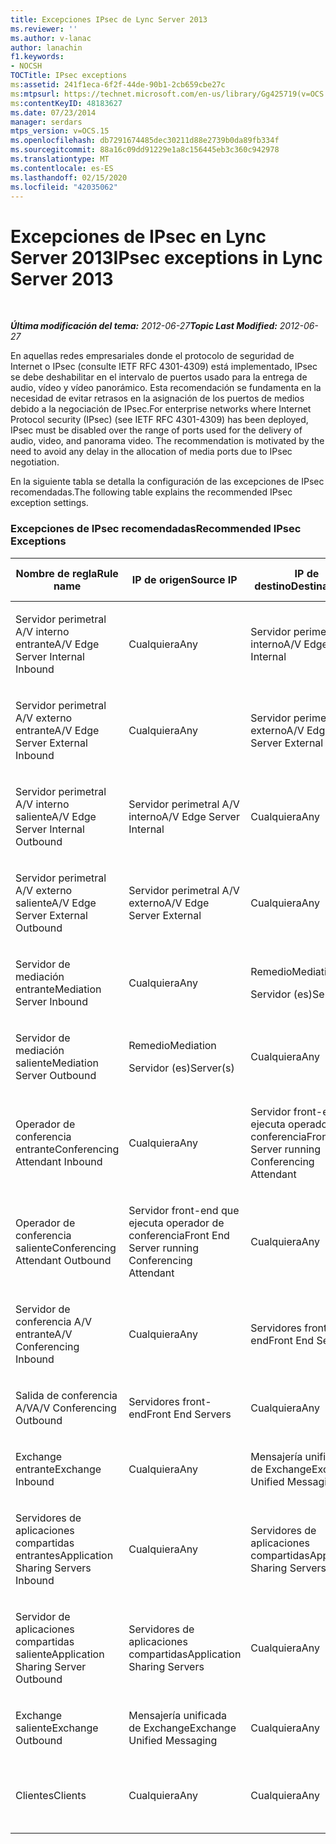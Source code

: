 ```yaml
---
title: Excepciones IPsec de Lync Server 2013
ms.reviewer: ''
ms.author: v-lanac
author: lanachin
f1.keywords:
- NOCSH
TOCTitle: IPsec exceptions
ms:assetid: 241f1eca-6f2f-44de-90b1-2cb659cbe27c
ms:mtpsurl: https://technet.microsoft.com/en-us/library/Gg425719(v=OCS.15)
ms:contentKeyID: 48183627
ms.date: 07/23/2014
manager: serdars
mtps_version: v=OCS.15
ms.openlocfilehash: db7291674485dec30211d88e2739b0da89fb334f
ms.sourcegitcommit: 88a16c09dd91229e1a8c156445eb3c360c942978
ms.translationtype: MT
ms.contentlocale: es-ES
ms.lasthandoff: 02/15/2020
ms.locfileid: "42035062"
---
```

<div data-xmlns="http://www.w3.org/1999/xhtml">

<div class="topic" data-xmlns="http://www.w3.org/1999/xhtml" data-msxsl="urn:schemas-microsoft-com:xslt" data-cs="http://msdn.microsoft.com/">

<div data-asp="http://msdn2.microsoft.com/asp">

# <a name="ipsec-exceptions-in-lync-server-2013"></a><span data-ttu-id="0ca74-102">Excepciones de IPsec en Lync Server 2013</span><span class="sxs-lookup"><span data-stu-id="0ca74-102">IPsec exceptions in Lync Server 2013</span></span>

</div>

<div id="mainSection">

<div id="mainBody">

<span> </span>

<span data-ttu-id="0ca74-103">_**Última modificación del tema:** 2012-06-27_</span><span class="sxs-lookup"><span data-stu-id="0ca74-103">_**Topic Last Modified:** 2012-06-27_</span></span>

<span data-ttu-id="0ca74-p101">En aquellas redes empresariales donde el protocolo de seguridad de Internet o IPsec (consulte IETF RFC 4301-4309) está implementado, IPsec se debe deshabilitar en el intervalo de puertos usado para la entrega de audio, vídeo y vídeo panorámico. Esta recomendación se fundamenta en la necesidad de evitar retrasos en la asignación de los puertos de medios debido a la negociación de IPsec.</span><span class="sxs-lookup"><span data-stu-id="0ca74-p101">For enterprise networks where Internet Protocol security (IPsec) (see IETF RFC 4301-4309) has been deployed, IPsec must be disabled over the range of ports used for the delivery of audio, video, and panorama video. The recommendation is motivated by the need to avoid any delay in the allocation of media ports due to IPsec negotiation.</span></span>

<span data-ttu-id="0ca74-106">En la siguiente tabla se detalla la configuración de las excepciones de IPsec recomendadas.</span><span class="sxs-lookup"><span data-stu-id="0ca74-106">The following table explains the recommended IPsec exception settings.</span></span>

### <a name="recommended-ipsec-exceptions"></a><span data-ttu-id="0ca74-107">Excepciones de IPsec recomendadas</span><span class="sxs-lookup"><span data-stu-id="0ca74-107">Recommended IPsec Exceptions</span></span>

<table style="width:100%;">
<colgroup>
<col style="width: 14%" />
<col style="width: 14%" />
<col style="width: 14%" />
<col style="width: 14%" />
<col style="width: 14%" />
<col style="width: 14%" />
<col style="width: 14%" />
</colgroup>
<thead>
<tr class="header">
<th><span data-ttu-id="0ca74-108">Nombre de regla</span><span class="sxs-lookup"><span data-stu-id="0ca74-108">Rule name</span></span></th>
<th><span data-ttu-id="0ca74-109">IP de origen</span><span class="sxs-lookup"><span data-stu-id="0ca74-109">Source IP</span></span></th>
<th><span data-ttu-id="0ca74-110">IP de destino</span><span class="sxs-lookup"><span data-stu-id="0ca74-110">Destination IP</span></span></th>
<th><span data-ttu-id="0ca74-111">Protocolo</span><span class="sxs-lookup"><span data-stu-id="0ca74-111">Protocol</span></span></th>
<th><span data-ttu-id="0ca74-112">Puerto de origen</span><span class="sxs-lookup"><span data-stu-id="0ca74-112">Source port</span></span></th>
<th><span data-ttu-id="0ca74-113">Puerto de destino</span><span class="sxs-lookup"><span data-stu-id="0ca74-113">Destination port</span></span></th>
<th><span data-ttu-id="0ca74-114">Requisito de autenticación</span><span class="sxs-lookup"><span data-stu-id="0ca74-114">Authentication Requirement</span></span></th>
</tr>
</thead>
<tbody>
<tr class="odd">
<td><p><span data-ttu-id="0ca74-115">Servidor perimetral A/V interno entrante</span><span class="sxs-lookup"><span data-stu-id="0ca74-115">A/V Edge Server Internal Inbound</span></span></p></td>
<td><p><span data-ttu-id="0ca74-116">Cualquiera</span><span class="sxs-lookup"><span data-stu-id="0ca74-116">Any</span></span></p></td>
<td><p><span data-ttu-id="0ca74-117">Servidor perimetral A/V interno</span><span class="sxs-lookup"><span data-stu-id="0ca74-117">A/V Edge Server Internal</span></span></p></td>
<td><p><span data-ttu-id="0ca74-118">UDP y TCP</span><span class="sxs-lookup"><span data-stu-id="0ca74-118">UDP and TCP</span></span></p></td>
<td><p><span data-ttu-id="0ca74-119">Cualquiera</span><span class="sxs-lookup"><span data-stu-id="0ca74-119">Any</span></span></p></td>
<td><p><span data-ttu-id="0ca74-120">Cualquiera</span><span class="sxs-lookup"><span data-stu-id="0ca74-120">Any</span></span></p></td>
<td><p><span data-ttu-id="0ca74-121">No autenticar</span><span class="sxs-lookup"><span data-stu-id="0ca74-121">Do not authenticate</span></span></p></td>
</tr>
<tr class="even">
<td><p><span data-ttu-id="0ca74-122">Servidor perimetral A/V externo entrante</span><span class="sxs-lookup"><span data-stu-id="0ca74-122">A/V Edge Server External Inbound</span></span></p></td>
<td><p><span data-ttu-id="0ca74-123">Cualquiera</span><span class="sxs-lookup"><span data-stu-id="0ca74-123">Any</span></span></p></td>
<td><p><span data-ttu-id="0ca74-124">Servidor perimetral A/V externo</span><span class="sxs-lookup"><span data-stu-id="0ca74-124">A/V Edge Server External</span></span></p></td>
<td><p><span data-ttu-id="0ca74-125">UDP y TCP</span><span class="sxs-lookup"><span data-stu-id="0ca74-125">UDP and TCP</span></span></p></td>
<td><p><span data-ttu-id="0ca74-126">Cualquiera</span><span class="sxs-lookup"><span data-stu-id="0ca74-126">Any</span></span></p></td>
<td><p><span data-ttu-id="0ca74-127">Cualquiera</span><span class="sxs-lookup"><span data-stu-id="0ca74-127">Any</span></span></p></td>
<td><p><span data-ttu-id="0ca74-128">No autenticar</span><span class="sxs-lookup"><span data-stu-id="0ca74-128">Do not authenticate</span></span></p></td>
</tr>
<tr class="odd">
<td><p><span data-ttu-id="0ca74-129">Servidor perimetral A/V interno saliente</span><span class="sxs-lookup"><span data-stu-id="0ca74-129">A/V Edge Server Internal Outbound</span></span></p></td>
<td><p><span data-ttu-id="0ca74-130">Servidor perimetral A/V interno</span><span class="sxs-lookup"><span data-stu-id="0ca74-130">A/V Edge Server Internal</span></span></p></td>
<td><p><span data-ttu-id="0ca74-131">Cualquiera</span><span class="sxs-lookup"><span data-stu-id="0ca74-131">Any</span></span></p></td>
<td><p><span data-ttu-id="0ca74-132">TCP &amp; UDP</span><span class="sxs-lookup"><span data-stu-id="0ca74-132">UDP &amp; TCP</span></span></p></td>
<td><p><span data-ttu-id="0ca74-133">Cualquiera</span><span class="sxs-lookup"><span data-stu-id="0ca74-133">Any</span></span></p></td>
<td><p><span data-ttu-id="0ca74-134">Cualquiera</span><span class="sxs-lookup"><span data-stu-id="0ca74-134">Any</span></span></p></td>
<td><p><span data-ttu-id="0ca74-135">No autenticar</span><span class="sxs-lookup"><span data-stu-id="0ca74-135">Do not authenticate</span></span></p></td>
</tr>
<tr class="even">
<td><p><span data-ttu-id="0ca74-136">Servidor perimetral A/V externo saliente</span><span class="sxs-lookup"><span data-stu-id="0ca74-136">A/V Edge Server External Outbound</span></span></p></td>
<td><p><span data-ttu-id="0ca74-137">Servidor perimetral A/V externo</span><span class="sxs-lookup"><span data-stu-id="0ca74-137">A/V Edge Server External</span></span></p></td>
<td><p><span data-ttu-id="0ca74-138">Cualquiera</span><span class="sxs-lookup"><span data-stu-id="0ca74-138">Any</span></span></p></td>
<td><p><span data-ttu-id="0ca74-139">UDP y TCP</span><span class="sxs-lookup"><span data-stu-id="0ca74-139">UDP and TCP</span></span></p></td>
<td><p><span data-ttu-id="0ca74-140">Cualquiera</span><span class="sxs-lookup"><span data-stu-id="0ca74-140">Any</span></span></p></td>
<td><p><span data-ttu-id="0ca74-141">Cualquiera</span><span class="sxs-lookup"><span data-stu-id="0ca74-141">Any</span></span></p></td>
<td><p><span data-ttu-id="0ca74-142">No autenticar</span><span class="sxs-lookup"><span data-stu-id="0ca74-142">Do not authenticate</span></span></p></td>
</tr>
<tr class="odd">
<td><p><span data-ttu-id="0ca74-143">Servidor de mediación entrante</span><span class="sxs-lookup"><span data-stu-id="0ca74-143">Mediation Server Inbound</span></span></p></td>
<td><p><span data-ttu-id="0ca74-144">Cualquiera</span><span class="sxs-lookup"><span data-stu-id="0ca74-144">Any</span></span></p></td>
<td><p><span data-ttu-id="0ca74-145">Remedio</span><span class="sxs-lookup"><span data-stu-id="0ca74-145">Mediation</span></span></p>
<p><span data-ttu-id="0ca74-146">Servidor (es)</span><span class="sxs-lookup"><span data-stu-id="0ca74-146">Server(s)</span></span></p></td>
<td><p><span data-ttu-id="0ca74-147">UDP y TCP</span><span class="sxs-lookup"><span data-stu-id="0ca74-147">UDP and TCP</span></span></p></td>
<td><p><span data-ttu-id="0ca74-148">Cualquiera</span><span class="sxs-lookup"><span data-stu-id="0ca74-148">Any</span></span></p></td>
<td><p><span data-ttu-id="0ca74-149">Cualquiera</span><span class="sxs-lookup"><span data-stu-id="0ca74-149">Any</span></span></p></td>
<td><p><span data-ttu-id="0ca74-150">No autenticar</span><span class="sxs-lookup"><span data-stu-id="0ca74-150">Do not authenticate</span></span></p></td>
</tr>
<tr class="even">
<td><p><span data-ttu-id="0ca74-151">Servidor de mediación saliente</span><span class="sxs-lookup"><span data-stu-id="0ca74-151">Mediation Server Outbound</span></span></p></td>
<td><p><span data-ttu-id="0ca74-152">Remedio</span><span class="sxs-lookup"><span data-stu-id="0ca74-152">Mediation</span></span></p>
<p><span data-ttu-id="0ca74-153">Servidor (es)</span><span class="sxs-lookup"><span data-stu-id="0ca74-153">Server(s)</span></span></p></td>
<td><p><span data-ttu-id="0ca74-154">Cualquiera</span><span class="sxs-lookup"><span data-stu-id="0ca74-154">Any</span></span></p></td>
<td><p><span data-ttu-id="0ca74-155">UDP y TCP</span><span class="sxs-lookup"><span data-stu-id="0ca74-155">UDP and TCP</span></span></p></td>
<td><p><span data-ttu-id="0ca74-156">Cualquiera</span><span class="sxs-lookup"><span data-stu-id="0ca74-156">Any</span></span></p></td>
<td><p><span data-ttu-id="0ca74-157">Cualquiera</span><span class="sxs-lookup"><span data-stu-id="0ca74-157">Any</span></span></p></td>
<td><p><span data-ttu-id="0ca74-158">No autenticar</span><span class="sxs-lookup"><span data-stu-id="0ca74-158">Do not authenticate</span></span></p></td>
</tr>
<tr class="odd">
<td><p><span data-ttu-id="0ca74-159">Operador de conferencia entrante</span><span class="sxs-lookup"><span data-stu-id="0ca74-159">Conferencing Attendant Inbound</span></span></p></td>
<td><p><span data-ttu-id="0ca74-160">Cualquiera</span><span class="sxs-lookup"><span data-stu-id="0ca74-160">Any</span></span></p></td>
<td><p><span data-ttu-id="0ca74-161">Servidor front-end que ejecuta operador de conferencia</span><span class="sxs-lookup"><span data-stu-id="0ca74-161">Front End Server running Conferencing Attendant</span></span></p></td>
<td><p><span data-ttu-id="0ca74-162">UDP y TCP</span><span class="sxs-lookup"><span data-stu-id="0ca74-162">UDP and TCP</span></span></p></td>
<td><p><span data-ttu-id="0ca74-163">Cualquiera</span><span class="sxs-lookup"><span data-stu-id="0ca74-163">Any</span></span></p></td>
<td><p><span data-ttu-id="0ca74-164">Cualquiera</span><span class="sxs-lookup"><span data-stu-id="0ca74-164">Any</span></span></p></td>
<td><p><span data-ttu-id="0ca74-165">No autenticar</span><span class="sxs-lookup"><span data-stu-id="0ca74-165">Do not authenticate</span></span></p></td>
</tr>
<tr class="even">
<td><p><span data-ttu-id="0ca74-166">Operador de conferencia saliente</span><span class="sxs-lookup"><span data-stu-id="0ca74-166">Conferencing Attendant Outbound</span></span></p></td>
<td><p><span data-ttu-id="0ca74-167">Servidor front-end que ejecuta operador de conferencia</span><span class="sxs-lookup"><span data-stu-id="0ca74-167">Front End Server running Conferencing Attendant</span></span></p></td>
<td><p><span data-ttu-id="0ca74-168">Cualquiera</span><span class="sxs-lookup"><span data-stu-id="0ca74-168">Any</span></span></p></td>
<td><p><span data-ttu-id="0ca74-169">UDP y TCP</span><span class="sxs-lookup"><span data-stu-id="0ca74-169">UDP and TCP</span></span></p></td>
<td><p><span data-ttu-id="0ca74-170">Cualquiera</span><span class="sxs-lookup"><span data-stu-id="0ca74-170">Any</span></span></p></td>
<td><p><span data-ttu-id="0ca74-171">Cualquiera</span><span class="sxs-lookup"><span data-stu-id="0ca74-171">Any</span></span></p></td>
<td><p><span data-ttu-id="0ca74-172">No autenticar</span><span class="sxs-lookup"><span data-stu-id="0ca74-172">Do not authenticate</span></span></p></td>
</tr>
<tr class="odd">
<td><p><span data-ttu-id="0ca74-173">Servidor de conferencia A/V entrante</span><span class="sxs-lookup"><span data-stu-id="0ca74-173">A/V Conferencing Inbound</span></span></p></td>
<td><p><span data-ttu-id="0ca74-174">Cualquiera</span><span class="sxs-lookup"><span data-stu-id="0ca74-174">Any</span></span></p></td>
<td><p><span data-ttu-id="0ca74-175">Servidores front-end</span><span class="sxs-lookup"><span data-stu-id="0ca74-175">Front End Servers</span></span></p></td>
<td><p><span data-ttu-id="0ca74-176">UDP y TCP</span><span class="sxs-lookup"><span data-stu-id="0ca74-176">UDP and TCP</span></span></p></td>
<td><p><span data-ttu-id="0ca74-177">Cualquiera</span><span class="sxs-lookup"><span data-stu-id="0ca74-177">Any</span></span></p></td>
<td><p><span data-ttu-id="0ca74-178">Cualquiera</span><span class="sxs-lookup"><span data-stu-id="0ca74-178">Any</span></span></p></td>
<td><p><span data-ttu-id="0ca74-179">No autenticar</span><span class="sxs-lookup"><span data-stu-id="0ca74-179">Do not authenticate</span></span></p></td>
</tr>
<tr class="even">
<td><p><span data-ttu-id="0ca74-180">Salida de conferencia A/V</span><span class="sxs-lookup"><span data-stu-id="0ca74-180">A/V Conferencing Outbound</span></span></p></td>
<td><p><span data-ttu-id="0ca74-181">Servidores front-end</span><span class="sxs-lookup"><span data-stu-id="0ca74-181">Front End Servers</span></span></p></td>
<td><p><span data-ttu-id="0ca74-182">Cualquiera</span><span class="sxs-lookup"><span data-stu-id="0ca74-182">Any</span></span></p></td>
<td><p><span data-ttu-id="0ca74-183">UDP y TCP</span><span class="sxs-lookup"><span data-stu-id="0ca74-183">UDP and TCP</span></span></p></td>
<td><p><span data-ttu-id="0ca74-184">Cualquiera</span><span class="sxs-lookup"><span data-stu-id="0ca74-184">Any</span></span></p></td>
<td><p><span data-ttu-id="0ca74-185">Cualquiera</span><span class="sxs-lookup"><span data-stu-id="0ca74-185">Any</span></span></p></td>
<td><p><span data-ttu-id="0ca74-186">No autenticar</span><span class="sxs-lookup"><span data-stu-id="0ca74-186">Do not authenticate</span></span></p></td>
</tr>
<tr class="odd">
<td><p><span data-ttu-id="0ca74-187">Exchange entrante</span><span class="sxs-lookup"><span data-stu-id="0ca74-187">Exchange Inbound</span></span></p></td>
<td><p><span data-ttu-id="0ca74-188">Cualquiera</span><span class="sxs-lookup"><span data-stu-id="0ca74-188">Any</span></span></p></td>
<td><p><span data-ttu-id="0ca74-189">Mensajería unificada de Exchange</span><span class="sxs-lookup"><span data-stu-id="0ca74-189">Exchange Unified Messaging</span></span></p></td>
<td><p><span data-ttu-id="0ca74-190">UDP y TCP</span><span class="sxs-lookup"><span data-stu-id="0ca74-190">UDP and TCP</span></span></p></td>
<td><p><span data-ttu-id="0ca74-191">Cualquiera</span><span class="sxs-lookup"><span data-stu-id="0ca74-191">Any</span></span></p></td>
<td><p><span data-ttu-id="0ca74-192">Cualquiera</span><span class="sxs-lookup"><span data-stu-id="0ca74-192">Any</span></span></p></td>
<td><p><span data-ttu-id="0ca74-193">No autenticar</span><span class="sxs-lookup"><span data-stu-id="0ca74-193">Do not authenticate</span></span></p></td>
</tr>
<tr class="even">
<td><p><span data-ttu-id="0ca74-194">Servidores de aplicaciones compartidas entrantes</span><span class="sxs-lookup"><span data-stu-id="0ca74-194">Application Sharing Servers Inbound</span></span></p></td>
<td><p><span data-ttu-id="0ca74-195">Cualquiera</span><span class="sxs-lookup"><span data-stu-id="0ca74-195">Any</span></span></p></td>
<td><p><span data-ttu-id="0ca74-196">Servidores de aplicaciones compartidas</span><span class="sxs-lookup"><span data-stu-id="0ca74-196">Application Sharing Servers</span></span></p></td>
<td><p><span data-ttu-id="0ca74-197">TCP</span><span class="sxs-lookup"><span data-stu-id="0ca74-197">TCP</span></span></p></td>
<td><p><span data-ttu-id="0ca74-198">Cualquiera</span><span class="sxs-lookup"><span data-stu-id="0ca74-198">Any</span></span></p></td>
<td><p><span data-ttu-id="0ca74-199">Cualquiera</span><span class="sxs-lookup"><span data-stu-id="0ca74-199">Any</span></span></p></td>
<td><p><span data-ttu-id="0ca74-200">No autenticar</span><span class="sxs-lookup"><span data-stu-id="0ca74-200">Do not authenticate</span></span></p></td>
</tr>
<tr class="odd">
<td><p><span data-ttu-id="0ca74-201">Servidor de aplicaciones compartidas saliente</span><span class="sxs-lookup"><span data-stu-id="0ca74-201">Application Sharing Server Outbound</span></span></p></td>
<td><p><span data-ttu-id="0ca74-202">Servidores de aplicaciones compartidas</span><span class="sxs-lookup"><span data-stu-id="0ca74-202">Application Sharing Servers</span></span></p></td>
<td><p><span data-ttu-id="0ca74-203">Cualquiera</span><span class="sxs-lookup"><span data-stu-id="0ca74-203">Any</span></span></p></td>
<td><p><span data-ttu-id="0ca74-204">TCP</span><span class="sxs-lookup"><span data-stu-id="0ca74-204">TCP</span></span></p></td>
<td><p><span data-ttu-id="0ca74-205">Cualquiera</span><span class="sxs-lookup"><span data-stu-id="0ca74-205">Any</span></span></p></td>
<td><p><span data-ttu-id="0ca74-206">Cualquiera</span><span class="sxs-lookup"><span data-stu-id="0ca74-206">Any</span></span></p></td>
<td><p><span data-ttu-id="0ca74-207">No autenticar</span><span class="sxs-lookup"><span data-stu-id="0ca74-207">Do not authenticate</span></span></p></td>
</tr>
<tr class="even">
<td><p><span data-ttu-id="0ca74-208">Exchange saliente</span><span class="sxs-lookup"><span data-stu-id="0ca74-208">Exchange Outbound</span></span></p></td>
<td><p><span data-ttu-id="0ca74-209">Mensajería unificada de Exchange</span><span class="sxs-lookup"><span data-stu-id="0ca74-209">Exchange Unified Messaging</span></span></p></td>
<td><p><span data-ttu-id="0ca74-210">Cualquiera</span><span class="sxs-lookup"><span data-stu-id="0ca74-210">Any</span></span></p></td>
<td><p><span data-ttu-id="0ca74-211">UDP y TCP</span><span class="sxs-lookup"><span data-stu-id="0ca74-211">UDP and TCP</span></span></p></td>
<td><p><span data-ttu-id="0ca74-212">Cualquiera</span><span class="sxs-lookup"><span data-stu-id="0ca74-212">Any</span></span></p></td>
<td><p><span data-ttu-id="0ca74-213">Cualquiera</span><span class="sxs-lookup"><span data-stu-id="0ca74-213">Any</span></span></p></td>
<td><p><span data-ttu-id="0ca74-214">No autenticar</span><span class="sxs-lookup"><span data-stu-id="0ca74-214">Do not authenticate</span></span></p></td>
</tr>
<tr class="odd">
<td><p><span data-ttu-id="0ca74-215">Clientes</span><span class="sxs-lookup"><span data-stu-id="0ca74-215">Clients</span></span></p></td>
<td><p><span data-ttu-id="0ca74-216">Cualquiera</span><span class="sxs-lookup"><span data-stu-id="0ca74-216">Any</span></span></p></td>
<td><p><span data-ttu-id="0ca74-217">Cualquiera</span><span class="sxs-lookup"><span data-stu-id="0ca74-217">Any</span></span></p></td>
<td><p><span data-ttu-id="0ca74-218">UDP</span><span class="sxs-lookup"><span data-stu-id="0ca74-218">UDP</span></span></p></td>
<td><p><span data-ttu-id="0ca74-219">Intervalo de puertos de medios especificado</span><span class="sxs-lookup"><span data-stu-id="0ca74-219">Specified media port range</span></span></p></td>
<td><p><span data-ttu-id="0ca74-220">Cualquiera</span><span class="sxs-lookup"><span data-stu-id="0ca74-220">Any</span></span></p></td>
<td><p><span data-ttu-id="0ca74-221">No autenticar</span><span class="sxs-lookup"><span data-stu-id="0ca74-221">Do not authenticate</span></span></p></td>
</tr>
</tbody>
</table>


</div>

<span> </span>

</div>

</div>

</div>

